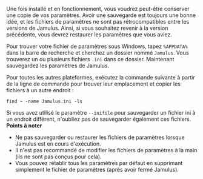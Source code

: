 <!-- NOTE : Ceci doit s'appliquer à la fois au client et au serveur, et à tous les systèmes d'exploitation -->

Une fois installé et en fonctionnement, vous voudrez peut-être conserver une copie de vos paramètres. Avoir une sauvegarde est toujours une bonne idée, et les fichiers de paramètres ne sont pas rétrocompatibles entre les versions de Jamulus. Ainsi, si vous souhaitez revenir à la version précédente, vous devrez restaurer les paramètres que vous aviez.

Pour trouver votre fichier de paramètres sous Windows, tapez `%APPDATA%` dans la barre de recherche et cherchez un dossier nommé `Jamulus`. Vous trouverez un ou plusieurs fichiers `.ini` dans ce dossier. Maintenant sauvegardez les paramètres de Jamulus.

Pour toutes les autres plateformes, exécutez la commande suivante à partir de la ligne de commande pour trouver leur emplacement et copier les fichiers à un autre endroit :

`find ~ -name Jamulus.ini -ls`

Si vous avez utilisé le paramètre `--inifile` pour sauvegarder un fichier ini à un endroit différent, n'oubliez pas de sauvegarder également ces fichiers. **Points à noter**

* Ne pas sauvegarder ou restaurer les fichiers de paramètres lorsque Jamulus est en cours d'exécution.
* Il n'est pas recommandé de modifier les fichiers de paramètres à la main (ils ne sont pas conçus pour cela).
* Vous pouvez rétablir tous les paramètres par défaut en supprimant simplement le fichier de paramètres (après avoir fermé Jamulus).
